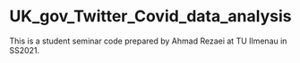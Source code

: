 # UK_gov_Twitter_Covid_data_analysis

This is a student seminar code prepared by Ahmad Rezaei at TU Ilmenau in SS2021.
